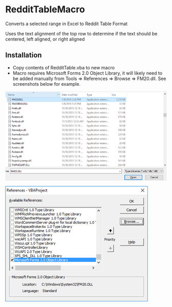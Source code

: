 # RedditTableMacro
Converts a selected range in Excel to Reddit Table Format

Uses the text alignment of the top row to determine if the text should be centered, left aligned, or right aligned

## Installation
* Copy contents of RedditTable.vba to new macro
* Macro requires Microsoft Forms 2.0 Object Library, it will likely need to be added manually from Tools => References => Browse => FM20.dll.  See screenshots below for example.

![Dialogue 1](images/fod1.png)

![Dialogue 2](images/fod2.png)
